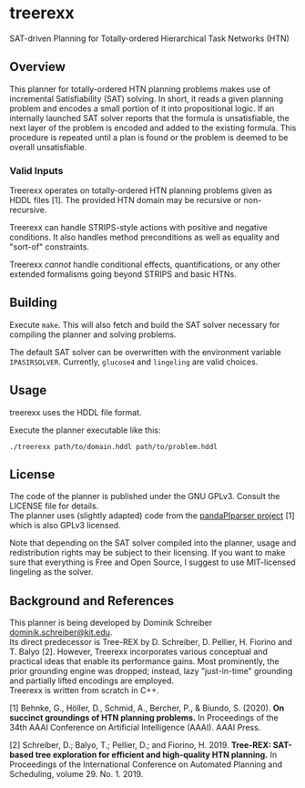 # treerexx
SAT-driven Planning for Totally-ordered Hierarchical Task Networks (HTN)

## Overview

This planner for totally-ordered HTN planning problems makes use of incremental Satisfiability (SAT) solving. 
In short, it reads a given planning problem and encodes a small portion of it into propositional logic.
If an internally launched SAT solver reports that the formula is unsatisfiable, the next layer of the problem is encoded and added to the existing formula.
This procedure is repeated until a plan is found or the problem is deemed to be overall unsatisfiable.

### Valid Inputs

Treerexx operates on totally-ordered HTN planning problems given as HDDL files [1]. The provided HTN domain may be recursive or non-recursive.

Treerexx can handle STRIPS-style actions with positive and negative conditions. It also handles method preconditions as well as equality and "sort-of" constraints.

Treerexx _cannot_ handle conditional effects, quantifications, or any other extended formalisms going beyond STRIPS and basic HTNs.

## Building

Execute `make`. This will also fetch and build the SAT solver necessary for compiling the planner and solving problems.

The default SAT solver can be overwritten with the environment variable `IPASIRSOLVER`. Currently, `glucose4` and `lingeling` are valid choices.

## Usage

treerexx uses the HDDL file format.

Execute the planner executable like this:
```
./treerexx path/to/domain.hddl path/to/problem.hddl
```

## License

The code of the planner is published under the GNU GPLv3. Consult the LICENSE file for details.  
The planner uses (slightly adapted) code from the [pandaPIparser project](https://github.com/panda-planner-dev/pandaPIparser) [1] which is also GPLv3 licensed.

Note that depending on the SAT solver compiled into the planner, usage and redistribution rights may be subject to their licensing.
If you want to make sure that everything is Free and Open Source, I suggest to use MIT-licensed lingeling as the solver.

## Background and References

This planner is being developed by Dominik Schreiber <dominik.schreiber@kit.edu>.  
Its direct predecessor is Tree-REX by D. Schreiber, D. Pellier, H. Fiorino and T. Balyo [2]. 
However, Treerexx incorporates various conceptual and practical ideas that enable its performance gains. Most prominently, the prior grounding engine was dropped; instead, lazy "just-in-time" grounding and partially lifted encodings are employed.  
Treerexx is written from scratch in C++.

[1] Behnke, G., Höller, D., Schmid, A., Bercher, P., & Biundo, S. (2020). **On succinct groundings of HTN planning problems.** In Proceedings of the 34th AAAI Conference on Artificial Intelligence (AAAI). AAAI Press.

[2] Schreiber, D.; Balyo, T.; Pellier, D.; and Fiorino, H. 2019. 
**Tree-REX: SAT-based tree exploration for efficient and high-quality HTN planning.** 
In Proceedings of the International Conference on Automated Planning and Scheduling, volume 29. No. 1. 2019.
